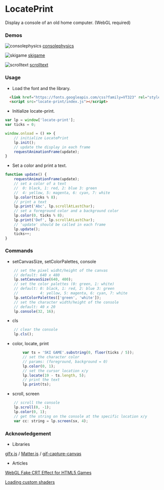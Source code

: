 LocatePrint
======================

Display a console of an old home computer. (WebGL required)

### Demos

![consolephysics](http://abagames.sakura.ne.jp/15/LocatePrint/consolephysics.gif)
[consolephysics](http://abagames.sakura.ne.jp/15/LocatePrint/consolephysics.html)

![skigame](http://abagames.sakura.ne.jp/15/LocatePrint/skigame.gif)
[skigame](http://abagames.sakura.ne.jp/15/LocatePrint/skigame.html)

![scrolltext](http://abagames.sakura.ne.jp/15/LocatePrint/scrolltext.gif) 
[scrolltext](http://abagames.sakura.ne.jp/15/LocatePrint/scrolltext.html)

### Usage

* Load the font and the library.

```html
  <link href="https://fonts.googleapis.com/css?family=VT323" rel="stylesheet">
  <script src="locate-print/index.js"></script>
```

* Initialize locate-print.

```js
var lp = window['locate-print'];
var ticks = 0;

window.onload = () => {
	// initialize LocatePrint
	lp.init();
	// update the display in each frame
	requestAnimationFrame(update);
}
```

* Set a color and print a text.

```js
function update() {
	requestAnimationFrame(update);
	// set a color of a text
	//  0: black, 1: red, 2: blue 3: green
	//  4: yellow, 5: magenta, 6: cyan, 7: white
	lp.color(ticks % 8);
	// print a text
	lp.print('Abc', lp.scrollAtLastChar);
	// set a foreground color and a background color
	lp.color(0, ticks % 8);
	lp.print('Def', lp.scrollAtLastChar);
	// 'update' should be called in each frame
	lp.update();
	ticks++;
}
```

### Commands

* setCanvasSize, setColorPalettes, console

```js
	// set the pixel widht/height of the canvas
	// default: 640 x 480
	lp.setCanvasSize(640, 400);
	// set the color palettes (0: green, 1: white)
	// default: 0: black, 1: red, 2: blue 3: green
	//          4: yellow, 5: magenta, 6: cyan, 7: white
	lp.setColorPalettes(['green', 'white']);
	// set the character width/height of the console
	// default: 40 x 20
	lp.console(32, 16);
```

* cls

```js
	// clear the console
	lp.cls();
```

* color, locate, print

```js
		var ts = 'SKI GAME'.substring(0, floor(ticks / 5));
		// set the character color
		// params: (foreground, background = 0)
		lp.color(0, 1);
		// set the cursor location x/y
		lp.locate(19 - ts.length, 5);
		// print the text
		lp.print(ts);
```

* scroll, screen

```js
	// scroll the console 
	lp.scroll(0, -1);
	lp.color(0, 1);
	// get the string on the console at the specific location x/y
	var cc: string = lp.screen(sx, 4);
```

### Acknowledgement

* Libraries

[glfx.js](http://evanw.github.io/glfx.js/) /
[Matter.js](http://brm.io/matter-js/) /
[gif-capture-canvas](https://github.com/abagames/gif-capture-canvas)

* Articles

[WebGL Fake CRT Effect for HTML5 Games](http://www.zachstronaut.com/posts/2012/08/17/webgl-fake-crt-html5.html)

[Loading custom shaders](https://github.com/evanw/glfx.js/issues/9)
